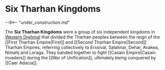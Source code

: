 # Six Tharhan Kingdoms

--8<-- "under_construction.md"

The **Six Tharhan Kingdoms** were a group of six independent kingdoms in [Western Drehmal](/World/Regions/Western_Regions/) that divided the Tharhan peoples between the reign of the [[First Tharhan Empire|First]] and [[Second Tharhan Empire|Second]] Tharhan Empires, referring collectively to Erxsival, Salahnar, Dehar, Avakea, Nimahj and Loraga. They banded together to fight [[Casain Empire|Casain invaders]] during the [[War of Unification]], ultimately being conquered by [[Caer Adacia]].
